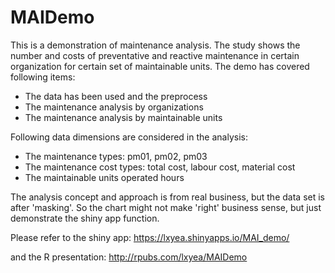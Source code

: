 # MAIDemo
This is a demonstration of maintenance analysis. The study shows the number and costs of preventative and reactive maintenance in certain organization for certain set of maintainable units. The demo has covered following items:

- The data has been used and the preprocess
- The maintenance analysis by organizations
- The maintenance analysis by maintainable units

Following data dimensions are considered in the analysis:

- The maintenance types: pm01, pm02, pm03
- The maintenance cost types: total cost, labour cost, material cost
- The maintainable units operated hours

The analysis concept and approach is from real business, but the data set is after 'masking'. So the chart might not make 'right' business sense, but just demonstrate the shiny app function.

Please refer to the shiny app: 
https://lxyea.shinyapps.io/MAI_demo/

and the R presentation:
http://rpubs.com/lxyea/MAIDemo


